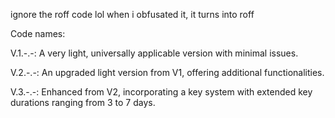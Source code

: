 ignore the roff code lol when i obfusated it, it turns into roff

Code names:

V.1.-.-: A very light, universally applicable version with minimal issues.

V.2.-.-: An upgraded light version from V1, offering additional functionalities.

V.3.-.-: Enhanced from V2, incorporating a key system with extended key durations ranging from 3 to 7 days.
